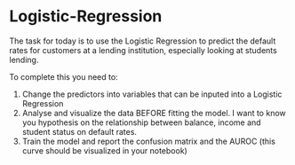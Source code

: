 # Logistic-Regression

The task for today is to use the Logistic Regression to predict the default rates for customers at a lending institution, especially looking at students lending.

To complete this you need to:

1) Change the predictors into variables that can be inputed into a Logistic Regression
2) Analyse and visualize the data BEFORE fitting the model. I want to know you hypothesis on the relationship between balance, income and student status on default rates.
3) Train the model and report the confusion matrix and the AUROC (this curve should be visualized in your notebook)

